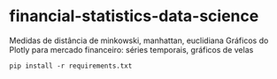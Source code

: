 # financial-statistics-data-science
Medidas de distância de minkowski, manhattan, euclidiana Gráficos do Plotly para mercado financeiro: séries temporais, gráficos de velas

```pip install -r requirements.txt```